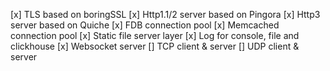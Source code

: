[x] TLS based on boringSSL
[x] Http1.1/2 server based on Pingora
[x] Http3 server based on Quiche
[x] FDB connection pool
[x] Memcached connection pool
[x] Static file server layer
[x] Log for console, file and clickhouse
[x] Websocket server
[] TCP client & server
[] UDP client & server
